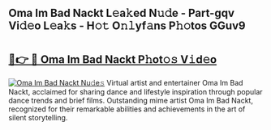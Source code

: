 ## Oma Im Bad Nackt L𝚎a𝚔ed N𝚞𝚍e - Part-gqv Vi𝚍𝚎o L𝚎a𝚔s - H𝚘𝚝 O𝚗𝚕yf𝚊ns P𝚑𝚘tos GGuv9

# <h2><a href="http://kf5kb8x.oniu.top/?m=Oma+Im+Bad+Nackt">🔗👉 🔴 Oma Im Bad Nackt P𝚑ot𝚘𝚜 V𝚒d𝚎o</a></h2>

[![Oma Im Bad Nackt Nu𝚍e𝚜](https://i.imgur.com/0qMVB7G.gif)](http://kf5kb8x.oniu.top/?m=Oma+Im+Bad+Nackt)
Virtual artist and entertainer Oma Im Bad Nackt, acclaimed for sharing dance and lifestyle inspiration through popular dance trends and brief films. Outstanding mime artist Oma Im Bad Nackt, recognized for their remarkable abilities and achievements in the art of silent storytelling.  
